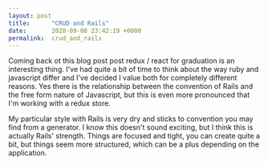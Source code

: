 ```yaml
---
layout: post
title:      "CRUD and Rails"
date:       2020-09-08 23:42:19 +0000
permalink:  crud_and_rails
---
```



Coming back ot this blog post post redux / react for graduation is an interesting thing.  I've had quite a bit of time to think about the way ruby and javascript differ and I've decided I value both for completely different reasons.  Yes there is the relationship between the convention of Rails and the free form nature of Javascript, but this is even more pronounced that I'm working with a redux store.

My particular style with Rails is very dry and sticks to convention you may find from a generator.  I know this doesn't sound exciting, but I think this is actually Rails' strength.  Things are focused and tight, you can create quite a bit, but things seem more structured, which can be a plus depending on the application.
